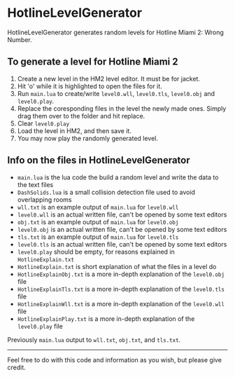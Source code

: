 # HotlineLevelGenerator
HotlineLevelGenerator generates random levels for Hotline Miami 2: Wrong Number.

To generate a level for Hotline Miami 2
---
  1. Create a new level in the HM2 level editor. It must be for jacket.
  2. Hit 'o' while it is highlighted to open the files for it.
  3. Run `main.lua` to create/write `level0.wll`, `level0.tls`, `level0.obj` and `level0.play`.
  4. Replace the coresponding files in the level the newly made ones. Simply drag them over to the folder and hit replace. 
  5. Clear `level0.play`
  6. Load the level in HM2, and then save it.
  7. You may now play the randomly generated level.

Info on the files in HotlineLevelGenerator
---
  * `main.lua` is the lua code the build a random level and write the data to the text files
  * `DashSolids.lua` is a small collision detection file used to avoid overlapping rooms
  * `wll.txt` is an example output of `main.lua` for `level0.wll`
  * `level0.wll` is an actual written file, can't be opened by some text editors
  * `obj.txt` is an example output of `main.lua` for `level0.obj`
  * `level0.obj` is an actual written file, can't be opened by some text editors
  * `tls.txt` is an example output of `main.lua` for `level0.tls`
  * `level0.tls` is an actual written file, can't be opened by some text editors
  * `level0.play` should be empty, for reasons explained in `HotlineExplain.txt`
  * `HotlineExplain.txt` is short explanation of what the files in a level do
  * `HotlineExplainObj.txt` is a more in-depth explanation of the `level0.obj` file
  * `HotlineExplainTls.txt` is a more in-depth explanation of the `level0.tls` file
  * `HotlineExplainWll.txt` is a more in-depth explanation of the `level0.wll` file
  * `HotlineExplainPlay.txt` is a more in-depth explanation of the `level0.play` file

Previously `main.lua` output to `wll.txt`, `obj.txt`, and `tls.txt`. 

---
Feel free to do with this code and information as you wish, but please give credit.
